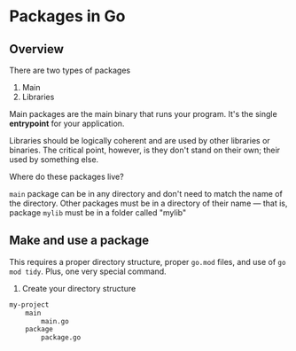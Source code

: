 # Packages in Go

## Overview
There are two types of packages
1. Main
2. Libraries

Main packages are the main binary that runs your program. It's the single **entrypoint** for your application.

Libraries should be logically coherent and are used by other libraries or binaries. The critical point, however, is they don't stand on their own; their used by something else.

Where do these packages live?

`main` package can be in any directory and don't need to match the name of the directory. Other packages must be in a directory of their name —
that is, package `mylib` must be in a folder called "mylib"

## Make and use a package
This requires a proper directory structure, proper `go.mod` files, and use of `go mod tidy`. Plus, one very special command.

1. Create your directory structure
```sh
my-project
    main
        main.go
    package
        package.go
```
